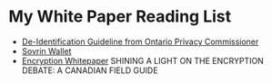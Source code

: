 # My White Paper Reading List

* [De-Identification Guideline from Ontario Privacy Commissioner](https://www.ipc.on.ca/wp-content/uploads/2016/08/Deidentification-Guidelines-for-Structured-Data.pdf)
* [Sovrin Wallet](http://www.windley.com/archives/2018/03/building_your_business_on_sovrin_domain-specific_trust_frameworks.shtml)
* [Encryption Whitepaper](https://citizenlab.ca/wp-content/uploads/2018/05/Shining-A-Light-Encryption-CitLab-CIPPIC.pdf) SHINING A LIGHT
ON THE ENCRYPTION DEBATE: A CANADIAN FIELD GUIDE
